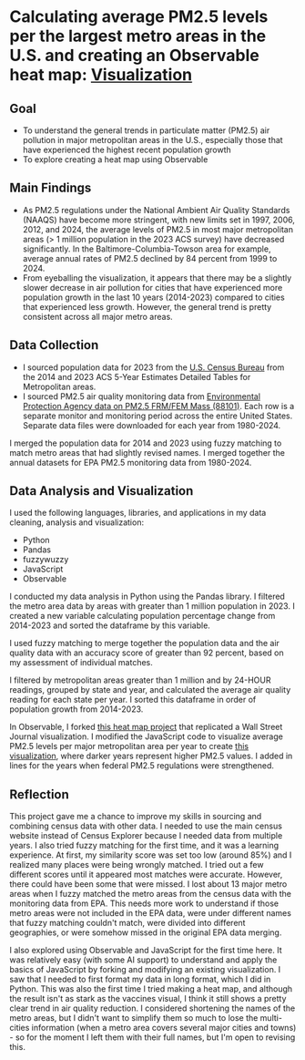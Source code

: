 # Calculating average PM2.5 levels per the largest metro areas in the U.S. and creating an Observable heat map: [Visualization](https://observablehq.com/d/d4fc67b6f2c423ef)

## Goal
- To understand the general trends in particulate matter (PM2.5) air pollution in major metropolitan areas in the U.S., especially those that have experienced the highest recent population growth
- To explore creating a heat map using Observable

## Main Findings
- As PM2.5 regulations under the National Ambient Air Quality Standards (NAAQS) have become more stringent, with new limits set in 1997, 2006, 2012, and 2024, the average levels of PM2.5 in most major metropolitan areas (> 1 million population in the 2023 ACS survey) have decreased significantly. In the Baltimore-Columbia-Towson area for example, average annual rates of PM2.5 declined by 84 percent from 1999 to 2024.
- From eyeballing the visualization, it appears that there may be a slightly slower decrease in air pollution for cities that have experienced more population growth in the last 10 years (2014-2023) compared to cities that experienced less growth. However, the general trend is pretty consistent across all major metro areas.

## Data Collection
- I sourced population data for 2023 from the [U.S. Census Bureau](https://data.census.gov/table/ACSDT5Y2014.B01003?q=B01003&g=010XX00US$31000M1&y=2014) from the 2014 and 2023 ACS 5-Year Estimates Detailed Tables for Metropolitan areas.
- I sourced PM2.5 air quality monitoring data from [Environmental Protection Agency data on PM2.5 FRM/FEM Mass (88101)](https://aqs.epa.gov/aqsweb/airdata/download_files.html). Each row is a separate monitor and monitoring period across the entire United States. Separate data files were downloaded for each year from 1980-2024.

I merged the population data for 2014 and 2023 using fuzzy matching to match metro areas that had slightly revised names. 
I merged together the annual datasets for EPA PM2.5 monitoring data from 1980-2024. 

## Data Analysis and Visualization
I used the following languages, libraries, and applications in my data cleaning, analysis and visualization: 
- Python
- Pandas
- fuzzywuzzy
- JavaScript
- Observable

I conducted my data analysis in Python using the Pandas library. I filtered the metro area data by areas with greater than 1 million population in 2023. I created a new variable calculating population percentage change from 2014-2023 and sorted the dataframe by this variable.

I used fuzzy matching to merge together the population data and the air quality data with an accuracy score of greater than 92 percent, based on my assessment of individual matches. 

I filtered by metropolitan areas greater than 1 million and by 24-HOUR readings, grouped by state and year, and calculated the average air quality reading for each state per year. 
I sorted this dataframe in order of population growth from 2014-2023.

In Observable, I forked [this heat map project](https://observablehq.com/@observablehq/plot-impact-of-vaccines) that replicated a Wall Street Journal visualization. I modified the JavaScript code to visualize average PM2.5 levels per major metropolitan area per year to create [this visualization](https://observablehq.com/d/d4fc67b6f2c423ef), where darker years represent higher PM2.5 values. I added in lines for the years when federal PM2.5 regulations were strengthened. 

## Reflection

This project gave me a chance to improve my skills in sourcing and combining census data with other data. I needed to use the main census website instead of Census Explorer because I needed data from multiple years. I also tried fuzzy matching for the first time, and it was a learning experience. At first, my similarity score was set too low (around 85%) and I realized many places were being wrongly matched. I tried out a few different scores until it appeared most matches were accurate. However, there could have been some that were missed. I lost about 13 major metro areas when I fuzzy matched the metro areas from the census data with the monitoring data from EPA. This needs more work to understand if those metro areas were not included in the EPA data, were under different names that fuzzy matching couldn't match, were divided into different geographies, or were somehow missed in the original EPA data merging.

I also explored using Observable and JavaScript for the first time here. It was relatively easy (with some AI support) to understand and apply the basics of JavaScript by forking and modifying an existing visualization. I saw that I needed to first format my data in long format, which I did in Python. This was also the first time I tried making a heat map, and although the result isn't as stark as the vaccines visual, I think it still shows a pretty clear trend in air quality reduction. I considered shortening the names of the metro areas, but I didn't want to simplify them so much to lose the multi-cities information (when a metro area covers several major cities and towns) - so for the moment I left them with their full names, but I'm open to revising this.
